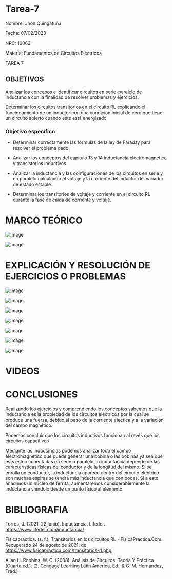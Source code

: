 # Tarea-7

Nombre: Jhon Quingatuña

Fecha: 07/02/2023

NRC: 10063

Materia: Fundamentos de Circuitos Eléctricos

TAREA 7

## OBJETIVOS 

Analizar los concepos e identificar circuitos en serie-paralelo de inductancia con la finalidad de resolver problemas y ejercicios.

Determinar los circuitos transitorios en el circuito RL explicando el funcionamiento de un inductor con una condición inicial de cero que tiene un circuito abierto cuando este está energizado

### Objetivo específico

* Determinar correctamente las fórmulas de la ley de Faraday para resolver el problema dado

* Analizar los conceptos del capitulo 13 y 14 inductancia electromagnética y transistorios inductivos

* Analizar la inductancia y las configuraciones de los circuitos en serie y en paralelo calculando el voltaje y la corriente del inductor del variador de estado estable.

* Determinar los transitorios de voltaje y corriente en el circuito RL durante la fase de caída de corriente y voltaje.

# MARCO TEÓRICO

![image](https://user-images.githubusercontent.com/116813974/217111292-f25130c4-677b-49c6-a42d-4c32eb3bb941.png)

![image](https://user-images.githubusercontent.com/116813974/217111369-c2fe6c79-8d2b-478d-bdb8-095af8369b29.png)

# EXPLICACIÓN Y RESOLUCIÓN DE EJERCICIOS O PROBLEMAS

![image](https://user-images.githubusercontent.com/116813974/217111463-2b70a73d-5f9f-4c8c-97d9-ce574ae42823.png)

![image](https://user-images.githubusercontent.com/116813974/217111644-f5708ece-f306-4b43-9814-2a5e2e29ea62.png)

![image](https://user-images.githubusercontent.com/116813974/217111746-4bac78f3-cf10-40b6-9214-9036fab8fedf.png)

![image](https://user-images.githubusercontent.com/116813974/217111820-f10d2202-3709-43fc-bd95-a6f66862a6c2.png)

![image](https://user-images.githubusercontent.com/116813974/217111839-ecd352f4-f6d2-4e00-b1f8-65aa0195c567.png)

![image](https://user-images.githubusercontent.com/116813974/217111869-57a34e4a-1543-41a0-aea6-75f26e7084ea.png)

![image](https://user-images.githubusercontent.com/116813974/217111896-ec3fd94a-3033-4b89-b7e8-0c91831c0153.png)








# VIDEOS



# CONCLUSIONES

Realizando los ejercicios y comprendiendo los conceptos sabemos que la inductancia es la propiedad de los circuitos eléctricos por la cual se produce una fuerza, debido al paso de la corriente electica y a la variación del campo magnético.

Podemos concluir que los circuitos inductivos funcionan al revés que los circuitos capacitivos

Mediante las inductancias podemos analizar todo el campo electromagnetico que puede generar una bobina o las bobinas ya sea que ests esten conectadas en serie o paralelo, la inductancia depende de las características físicas del conductor y de la longitud del mismo. Si se enrolla un conductor, la inductancia aparece dentro del circuito electrico son muchas espiras se tendrá más inductancia que con pocas. Si a esto añadimos un núcleo de ferrita, aumentaremos considerablemente la inductancia viendolo desde un punto fisico al elemento.

# BIBLIOGRAFIA

Torres, J. (2021, 22 junio). Inductancia. Lifeder. https://www.lifeder.com/inductancia/

Fisicapractica. (s. f.). Transitorios en los circuitos RL - FisicaPractica.Com. Recuperado 24 de agosto de 2021, de https://www.fisicapractica.com/transitorios-rl.php

Allan H. Robbins, W. C. (2008). Análisis de Circuitos: Teoría Y Práctica (Cuarta ed.). (2. Cengage Learning Latin America, Ed., & G. M. Hernández, Trad.)

